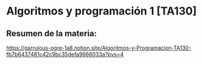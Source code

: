 # Algoritmos y programación 1 [TA130]

## Resumen de la materia: 
  https://garrulous-ogre-1a8.notion.site/Algoritmos-y-Programacion-TA130-fb7b6437481c42c9bc35defa9666033a?pvs=4


